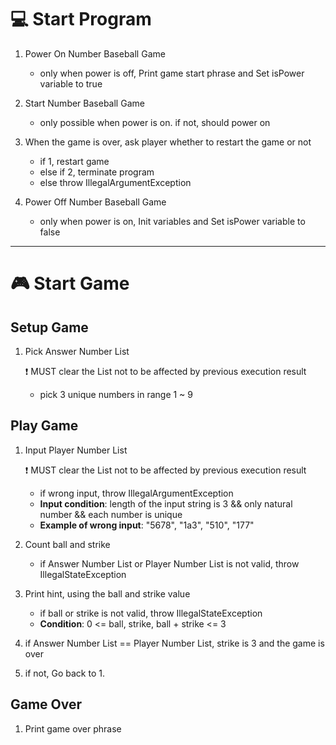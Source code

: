 # 💻 Start Program
1. Power On Number Baseball Game
   - only when power is off, Print game start phrase and Set isPower variable to true


2. Start Number Baseball Game 
   - only possible when power is on. if not, should power on


3. When the game is over, ask player whether to restart the game or not
   - if 1, restart game
   - else if 2, terminate program
   - else throw IllegalArgumentException


4. Power Off Number Baseball Game
   - only when power is on, Init variables and Set isPower variable to false

---
# 🎮 Start Game

## Setup Game
1. Pick Answer Number List

   ❗ MUST clear the List not to be affected by previous execution result
   - pick 3 unique numbers in range 1 ~ 9

## Play Game
1. Input Player Number List

   ❗ MUST clear the List not to be affected by previous execution result
   - if wrong input, throw IllegalArgumentException
   - **Input condition**: length of the input string is 3 && only natural number && each number is unique
   - **Example of wrong input**: "5678", "1a3", "510", "177"


2. Count ball and strike
   - if Answer Number List or Player Number List is not valid, throw IllegalStateException


3. Print hint, using the ball and strike value
   - if ball or strike is not valid, throw IllegalStateException
   - **Condition**: 0 <= ball, strike, ball + strike <= 3


4. if Answer Number List == Player Number List, strike is 3 and the game is over


5. if not, Go back to 1.

## Game Over
1. Print game over phrase